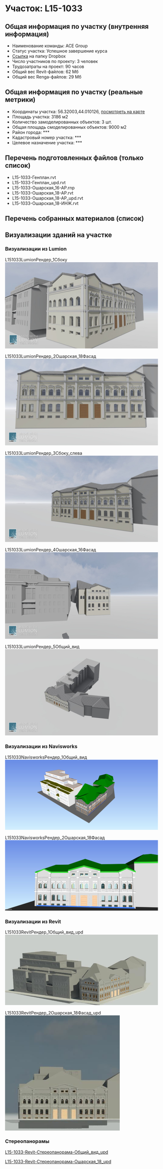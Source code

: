 # Участок: L15-1033
## Общая информация по участку (внутренняя информация)
+ Наименование команды: ACE Group
+ Статус участка: Успешное завершение курса
+ [Ссылка](https://www.dropbox.com/sh/wvvgv1nw1iqred9/AABbLGhPBEMd67sg_PICqd1ta/L15_1033?dl=0) на папку Dropbox
+ Число участников по проекту: 3 человек
+ Трудозатраты на проект: 90 часов
+ Общий вес Revit-файлов: 62 Мб
+ Общий вес Renga-файлов: 29 Мб
## Общая информация по участку (реальные метрики)
+ Координаты участка: 56.32003,44.010126, [посмотреть на карте](yandex.ru/maps/47/nizhny-novgorod/?ll=56.32003%2C44.010126&z=19)
+ Площадь участка: 3186 м2
+ Количество замоделированных объектов: 3 шт.
+ Общая площадь смоделированных объектов: 9000 м2
+ Район города: *** 
+ Кадастровый номер участка: *** 
+ Целевое назначение участка: *** 
## Перечень подготовленных файлов (только список)
+ L15-1033-Генплан.rvt
+ L15-1033-Генплан_upd.rvt
+ L15-1033-Ошарская_16-АР.rnp
+ L15-1033-Ошарская_18-АР.rvt
+ L15-1033-Ошарская_18-АР_upd.rvt
+ L15-1033-Ошарская_18-ИНЖ.rvt
## Перечень собранных материалов (список)
## Визуализации зданий на участке
### Визуализации из Lumion
L151033LumionРендер_1Сбоку
![L15-1033-Lumion-Рендер_1-Сбоку](/Images/L15_1033/L15-1033-Lumion-Рендер_1-Сбоку_Compressed.jpg)

L151033LumionРендер_2Ошарская_18Фасад
![L15-1033-Lumion-Рендер_2-Ошарская_18-Фасад](/Images/L15_1033/L15-1033-Lumion-Рендер_2-Ошарская_18-Фасад_Compressed.jpg)

L151033LumionРендер_3Сбоку_слева
![L15-1033-Lumion-Рендер_3-Сбоку_слева](/Images/L15_1033/L15-1033-Lumion-Рендер_3-Сбоку_слева_Compressed.jpg)

L151033LumionРендер_4Ошарская_16Фасад
![L15-1033-Lumion-Рендер_4-Ошарская_16-Фасад](/Images/L15_1033/L15-1033-Lumion-Рендер_4-Ошарская_16-Фасад_Compressed.jpg)

L151033LumionРендер_5Общий_вид
![L15-1033-Lumion-Рендер_5-Общий_вид](/Images/L15_1033/L15-1033-Lumion-Рендер_5-Общий_вид_Compressed.jpg)

### Визуализации из Navisworks
L151033NavisworksРендер_1Общий_вид
![L15-1033-Navisworks-Рендер_1-Общий_вид](/Images/L15_1033/L15-1033-Navisworks-Рендер_1-Общий_вид_Compressed.jpg)

L151033NavisworksРендер_2Ошарская_18Фасад
![L15-1033-Navisworks-Рендер_2-Ошарская_18-Фасад](/Images/L15_1033/L15-1033-Navisworks-Рендер_2-Ошарская_18-Фасад_Compressed.jpg)

### Визуализации из Revit
L151033RevitРендер_1Общий_вид_upd
![L15-1033-Revit-Рендер_1-Общий_вид_upd](/Images/L15_1033/L15-1033-Revit-Рендер_1-Общий_вид_upd_Compressed.jpg)

L151033RevitРендер_2Ошарская_18Фасад_upd
![L15-1033-Revit-Рендер_2-Ошарская_18-Фасад_upd](/Images/L15_1033/L15-1033-Revit-Рендер_2-Ошарская_18-Фасад_upd_Compressed.jpg)

### Стереопанорамы
[L15-1033-Revit-Стереопанорама-Общий_вид_upd](https://pano.autodesk.com/pano.html?url=jpgs/33b87de6-064a-4583-a0fd-f6d67c8e4943&version=2)

[L15-1033-Revit-Стереопанорама-Ошарская_18_upd](https://pano.autodesk.com/pano.html?url=jpgs/d5822d7f-5e8f-49a5-8625-d1ebe6e1dbc5&version=2)

